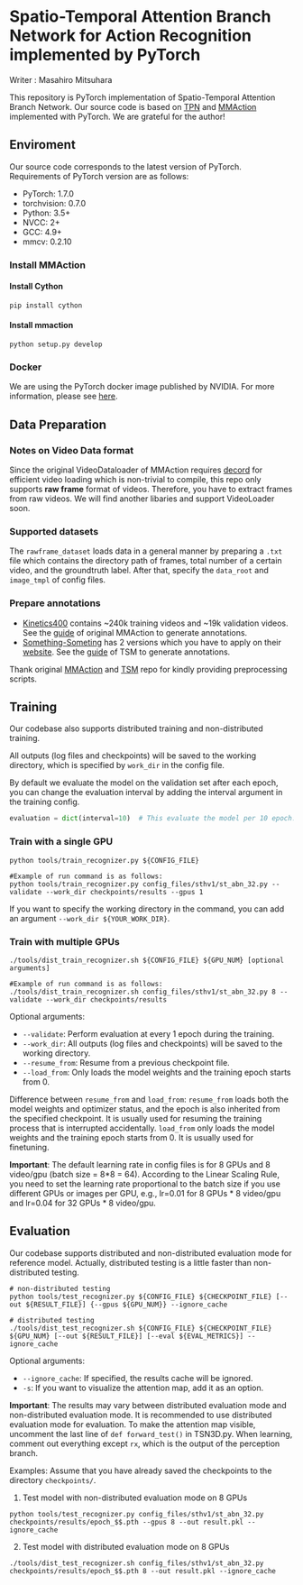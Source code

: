 # Spatio-Temporal Attention Branch Network for Action Recognition implemented by PyTorch

Writer : Masahiro Mitsuhara

<!--Maintainer: [Tsubasa Hirakawa](https://thirakawa.github.io)-->

This repository is PyTorch implementation of Spatio-Temporal Attention Branch Network.
Our source code is based on [TPN](https://github.com/decisionforce/TPN) and [MMAction](https://github.com/open-mmlab/mmaction) implemented with PyTorch. We are grateful for the author!

## Enviroment
Our source code corresponds to the latest version of PyTorch.
Requirements of PyTorch version are as follows:

- PyTorch: 1.7.0
- torchvision: 0.7.0
- Python: 3.5+
- NVCC: 2+
- GCC: 4.9+
- mmcv: 0.2.10

### Install MMAction
#### Install Cython
```shell
pip install cython
```
#### Install mmaction
```shell
python setup.py develop
```

### Docker
We are using the PyTorch docker image published by NVIDIA.
For more information, please see [here](https://www.nvidia.com/ja-jp/gpu-cloud/containers/).
<!--我々は，NVIDIAが公開しているPyTorchのdockerイメージを使用しています．
詳細は，[こちら](https://www.nvidia.com/ja-jp/gpu-cloud/containers/)をご覧ください．-->

## Data Preparation

### Notes on Video Data format
Since the original VideoDataloader of MMAction requires [decord](https://github.com/zhreshold/decord) for efficient video loading which is non-trivial to compile, this repo only supports **raw frame** format of videos. Therefore, you have to extract frames from raw videos. We will find another libaries and support VideoLoader soon.

### Supported datasets
The `rawframe_dataset` loads data in a general manner by preparing a `.txt` file which contains the directory path of frames, total number of a certain video, and the groundtruth label. After that, specify the `data_root` and `image_tmpl` of config files.


### Prepare annotations

- [Kinetics400](https://deepmind.com/research/open-source/open-source-datasets/kinetics/) contains ~240k training videos and ~19k validation videos. See the [guide](https://github.com/open-mmlab/mmaction/tree/master/data_tools/kinetics400/PREPARING_KINETICS400.md) of original MMAction to generate annotations.
- [Something-Someting](https://github.com/TwentyBN) has 2 versions which you have to apply on their [website](https://20bn.com/datasets/something-something). See the [guide](https://github.com/mit-han-lab/temporal-shift-module/tree/master/tools) of TSM to generate annotations.

Thank original [MMAction](https://github.com/open-mmlab/mmaction) and [TSM](https://github.com/mit-han-lab/temporal-shift-module) repo for kindly providing preprocessing scripts.


## Training
 
Our codebase also supports distributed training and non-distributed training.

All outputs (log files and checkpoints) will be saved to the working directory,
which is specified by `work_dir` in the config file.

By default we evaluate the model on the validation set after each epoch, you can change the evaluation interval by adding the interval argument in the training config.
```python
evaluation = dict(interval=10)  # This evaluate the model per 10 epoch.
```

### Train with a single GPU
```shell
python tools/train_recognizer.py ${CONFIG_FILE}

#Example of run command is as follows:
python tools/train_recognizer.py config_files/sthv1/st_abn_32.py --validate --work_dir checkpoints/results --gpus 1
```
If you want to specify the working directory in the command, you can add an argument `--work_dir ${YOUR_WORK_DIR}`.

### Train with multiple GPUs
```shell
./tools/dist_train_recognizer.sh ${CONFIG_FILE} ${GPU_NUM} [optional arguments]

#Example of run command is as follows:
./tools/dist_train_recognizer.sh config_files/sthv1/st_abn_32.py 8 --validate --work_dir checkpoints/results
```

Optional arguments:
- `--validate`: Perform evaluation at every 1 epoch during the training.
- `--work_dir`: All outputs (log files and checkpoints) will be saved to the working directory. 
- `--resume_from`: Resume from a previous checkpoint file.
- `--load_from`: Only loads the model weights and the training epoch starts from 0.
 
Difference between `resume_from` and `load_from`: `resume_from` loads both the model weights and optimizer status, and the epoch is also inherited from the specified checkpoint. It is usually used for resuming the training process that is interrupted accidentally. `load_from` only loads the model weights and the training epoch starts from 0. It is usually used for finetuning.

**Important**: The default learning rate in config files is for 8 GPUs and 8 video/gpu (batch size = 8*8 = 64). According to the Linear Scaling Rule, you need to set the learning rate proportional to the batch size if you use different GPUs or images per GPU, e.g., lr=0.01 for 8 GPUs * 8 video/gpu and lr=0.04 for 32 GPUs * 8 video/gpu.

## Evaluation
Our codebase supports distributed and non-distributed evaluation mode for reference model. Actually, distributed testing is a little faster than non-distributed testing.  
```
# non-distributed testing
python tools/test_recognizer.py ${CONFIG_FILE} ${CHECKPOINT_FILE} [--out ${RESULT_FILE}] {--gpus ${GPU_NUM}} --ignore_cache

# distributed testing
./tools/dist_test_recognizer.sh ${CONFIG_FILE} ${CHECKPOINT_FILE} ${GPU_NUM} [--out ${RESULT_FILE}] [--eval ${EVAL_METRICS}] --ignore_cache
```
Optional arguments:
- `--ignore_cache`: If specified, the results cache will be ignored.
- `-s`: If you want to visualize the attention map, add it as an option.

**Important**: The results may vary between distributed evaluation mode and non-distributed evaluation mode. It is recommended to use distributed evaluation mode for evaluation.
To make the attention map visible, uncomment the last line of `def forward_test()` in TSN3D.py.
When learning, comment out everything except `rx`, which is the output of the perception branch.

<!--distributed evaluation modeとnon-distributed evaluation modeで結果が変化する場合があります．distributed evaluation modeを使用して評価することを推奨します．
Attention mapを可視化する際は，TSN3D.pyの`def forward_test()`において，最終行のコメントアウトを解除してください．
学習時はperception branchの出力である`rx`以外はコメントアウトしてください．-->

Examples:
Assume that you have already saved the checkpoints to the directory `checkpoints/`.

1. Test model with non-distributed evaluation mode on 8 GPUs
```
python tools/test_recognizer.py config_files/sthv1/st_abn_32.py checkpoints/results/epoch_$$.pth --gpus 8 --out result.pkl --ignore_cache
```
2. Test model with distributed evaluation mode on 8 GPUs
```shell
./tools/dist_test_recognizer.sh config_files/sthv1/st_abn_32.py checkpoints/results/epoch_$$.pth 8 --out result.pkl --ignore_cache
```
